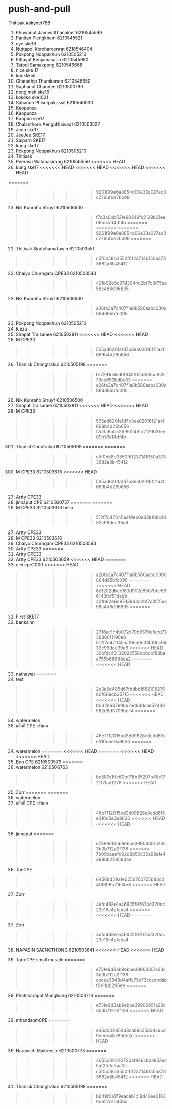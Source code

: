 # push-and-pull
Thitisak
#skynet788
1. Phuwanut Jiamwatthanaloet 6210545599
2. Panitan Plengkham 6210545521
3. eye ske16
4. Nuttapol Korcharoenrat 6210546404
5. Pokpong Noppakhun 6210505210
6. Pittayut Benjamasutin 6210545980
7. Tatpol Samakpong 6210546668
7. nice ske 17
8. kookkkok
9. Chanathip Thumkanon 6210546650
10. Suphanut Chandee 6210500790
11. nong mek ske16
12. kokoko ske1001
12. Sahanon Phisetpakassit 6210546030   
13. Kaopunza
13. Kaopunza 
13. Kaopun ske17
14. Chalanthorn Aenguthaivadt 6210503527
15. Jean ske17
16. JeeJee SKE17
17. Saiparn SKE17
18. kung ske17
19. Pokpong Noppakhun 6210505210
20. Thitisak
21. Peerasu Watanasirang 6210545556
<<<<<<< HEAD
22. kung ske17
<<<<<<< HEAD
<<<<<<< HEAD
<<<<<<< HEAD
<<<<<<< HEAD

=======
>>>>>>> 9261f99e6a8854d06e33a027ec3c276bfbe7bb99
23. Nik Kunraho Struyf 6210506500
>>>>>>> f7d3a6bb52fe90249fc2129b31ee09b57a14df4b
=======
=======
=======
>>>>>>> 9261f99e6a8854d06e33a027ec3c276bfbe7bb99
=======
22. Thitisak Siratchamatawin 6210503551
>>>>>>> c5f0b58b3550f6f237146150a3733682a8b45412
23. Chaiyo Churngam CPE33 6210503543
>>>>>>> 42fb92e6c97d3944c2bf7c3f75ea58c4d8d96835
23. Nik Kunraho Struyf 6210506500
>>>>>>> a26fa3a7c407f1a8b580aabc030d864d95bfc095
23. Pokpong Noppakhun 6210505210
24. Icezu
25. Sirapat Traisanee 6210503811
<<<<<<< HEAD
<<<<<<< HEAD
300. M CPE33
>>>>>>> 535ad620fa1d7b3ea02016f21a4f669b4d26b656
26. Thanick Chongtrakul 6210505198
=======
>>>>>>> b17291dded0f845f62d839ba92979ce653bdbe33
=======
>>>>>>> a26fa3a7c407f1a8b580aabc030d864d95bfc095
26. Nik Kunraho Struyf 6210506500
25. Sirapat Traisanee 6210503811
<<<<<<< HEAD
<<<<<<< HEAD
300. M CPE33
>>>>>>> 535ad620fa1d7b3ea02016f21a4f669b4d26b656
>>>>>>> f7d3a6bb52fe90249fc2129b31ee09b57a14df4b
301. Thanicl Chontrakul 6210505198
=======
=======
>>>>>>> c5f0b58b3550f6f237146150a3733682a8b45412
300. M CPE33 6210503616
<<<<<<< HEAD
>>>>>>> 535ad620fa1d7b3ea02016f21a4f669b4d26b656
27. Artty CPE33
28. jinnaput CPE 6210500757
=======
=======
300. M CPE33 6210503616 hello
>>>>>>> 512f7d47045eaf9eb0e33bf6bc9433c99dec39a6
27. Artty CPE33
123456789. M CPE33 6210503616
28. Chaiyo Churngam CPE33 6210503543
29. Artty CPE33
=======
27. Artty CPE33
29. Artty CPE33 6210503659
<<<<<<< HEAD
=======
30. eiei cpe2000
<<<<<<< HEAD
>>>>>>> a26fa3a7c407f1a8b580aabc030d864d95bfc095
=======
<<<<<<< HEAD
>>>>>>> 6d1202dbec183d902e8507bbe596143fcf51dab9
>>>>>>> 42fb92e6c97d3944c2bf7c3f75ea58c4d8d96835
=======
31. First SKE17
32. banksinn
>>>>>>> 2316ac1c4b072d70b9370efacd733b366f1190e8
>>>>>>> 512f7d47045eaf9eb0e33bf6bc9433c99dec39a6
<<<<<<< HEAD
>>>>>>> 39bfdc4313202c558db6dcf88bae755b68688ea2
=======
<<<<<<< HEAD
33. nathawat
=======
33. test
>>>>>>> 2e3a5d485d67fddbb165210827680f60ecb357f5
<<<<<<< HEAD
<<<<<<< HEAD
>>>>>>> b032b687e9bd7ad64dcae52436562d8d3706bec4
=======
34. watermelon
35. แม็กกี้ CPE ครับผม
>>>>>>> 46e7112015bd3d09828e8cdd6f5e310d5e3a8630
=======
34. watermelon
=======
<<<<<<< HEAD
=======
<<<<<<< HEAD
<<<<<<< HEAD
34. Bon CPE 6210500579
=======
35. watermelon 6210506763
>>>>>>> bc887c1ffc60bf71fb85207b48c172117fad1278
<<<<<<< HEAD
35. Zorr
=======
=======
34. watermelon
35. แม็กกี้ CPE ครับผม
>>>>>>> 46e7112015bd3d09828e8cdd6f5e310d5e3a8630
<<<<<<< HEAD
<<<<<<< HEAD
36. jinnaput
=======
>>>>>>> e73fe9d3ab9ebbe39906651a23c3b3b712a2f138
=======
>>>>>>> 7b09caeefd92d9b50c30a98efe43986b2395834e
36. TaeCPE
>>>>>>> 6456bd59a1e0256760755b83c04f6808b71bf4e8
<<<<<<< HEAD
37. Zorr
>>>>>>> 4efd468e1e46625f97674d320dc23c16c4afaba4
=======
<<<<<<< HEAD
=======
37. Zorr
>>>>>>> 4efd468e1e46625f97674d320dc23c16c4afaba4
38. NAPASIN SAENGTHONG 6210503641
<<<<<<< HEAD
<<<<<<< HEAD

40. Taro CPE small muscle
=======
>>>>>>> e73fe9d3ab9ebbe39906651a23c3b3b712a2f138
>>>>>>> ceeea3848d4affc79e73ccecbdabf0e1fdb296ee
=======
39. Phatcharapol Mungkung 6210503713
=======
>>>>>>> e73fe9d3ab9ebbe39906651a23c3b3b712a2f138
<<<<<<< HEAD
39. mhandsomCPE
=======
>>>>>>> e36d008954d8cab9c25d34c9cd9dede487950e2c
<<<<<<< HEAD
39. Narawich Maitreejitr 6210500773
=======
>>>>>>> 4055c06242720af926cb2a852ec5af2fdfc5aa0c
>>>>>>> c5f0b58b3550f6f237146150a3733682a8b45412
<<<<<<< HEAD
41. Thanick Chongtrakul 6210505198
=======
>>>>>>> b949f0a179eaceb1c18d49ee01630de27d16406a
